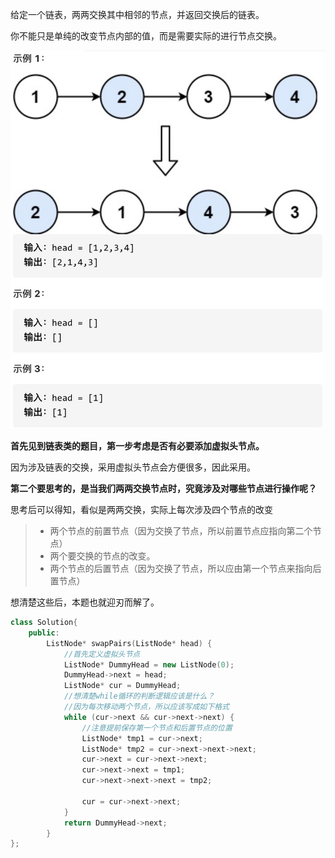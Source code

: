 给定一个链表，两两交换其中相邻的节点，并返回交换后的链表。

你不能只是单纯的改变节点内部的值，而是需要实际的进行节点交换。

![24.两两交换链表中的节点-题意](24.%E4%B8%A4%E4%B8%A4%E4%BA%A4%E6%8D%A2%E9%93%BE%E8%A1%A8%E4%B8%AD%E7%9A%84%E8%8A%82%E7%82%B9-%E9%A2%98%E6%84%8F.jpg)



**首先见到链表类的题目，第一步考虑是否有必要添加虚拟头节点。**

因为涉及链表的交换，采用虚拟头节点会方便很多，因此采用。

**第二个要思考的，是当我们两两交换节点时，究竟涉及对哪些节点进行操作呢？**

思考后可以得知，看似是两两交换，实际上每次涉及四个节点的改变

>* 两个节点的前置节点（因为交换了节点，所以前置节点应指向第二个节点）
>* 两个要交换的节点的改变。
>* 两个节点的后置节点（因为交换了节点，所以应由第一个节点来指向后置节点）

想清楚这些后，本题也就迎刃而解了。



```cpp
class Solution{
    public:
    	ListNode* swapPairs(ListNode* head) {
            //首先定义虚拟头节点
            ListNode* DummyHead = new ListNode(0);
            DummyHead->next = head;
            ListNode* cur = DummyHead;
            //想清楚while循环的判断逻辑应该是什么？
            //因为每次移动两个节点，所以应该写成如下格式
            while (cur->next && cur->next->next) {
                //注意提前保存第一个节点和后置节点的位置
                ListNode* tmp1 = cur->next;
                ListNode* tmp2 = cur->next->next->next;
                cur->next = cur->next->next;
                cur->next->next = tmp1;
                cur->next->next->next = tmp2;
                
                cur = cur->next->next;
            }
            return DummyHead->next;
        }
};
```

